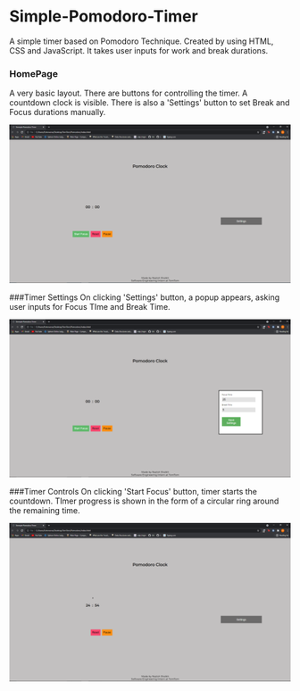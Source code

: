 # Simple-Pomodoro-Timer
A simple timer based on Pomodoro Technique. Created by using HTML, CSS and JavaScript. It takes user inputs for work and break durations.


### HomePage
A very basic layout. There are buttons for controlling the timer. A countdown clock is visible. There is also a 'Settings' button to set Break and Focus durations manually.

![Alt text](/SS/home.png?raw=true)


###Timer Settings
On clicking 'Settings' button, a popup appears, asking user inputs for Focus TIme and Break Time.

![Alt-text](/SS/settings_popup.png)


###Timer Controls
On clicking 'Start Focus' button, timer starts the countdown. TImer progress is shown in the form of a circular ring around the remaining time.

![Alt-text](/SS/focus_start.png)
